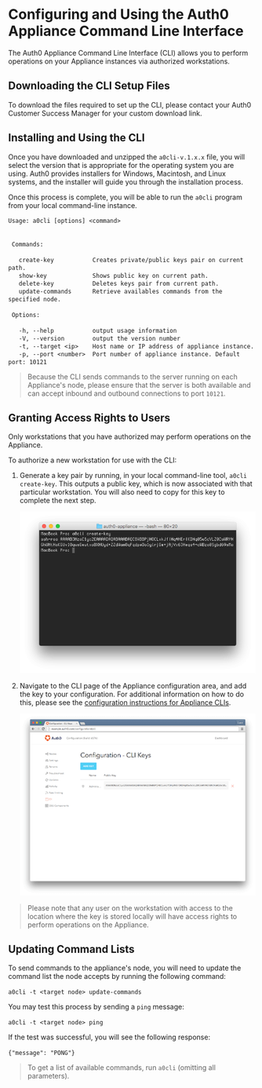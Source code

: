 # Configuring and Using the Auth0 Appliance Command Line Interface

The Auth0 Appliance Command Line Interface (CLI) allows you to perform operations on your Appliance instances via authorized workstations.

## Downloading the CLI Setup Files

To download the files required to set up the CLI, please contact your Auth0 Customer Success Manager for your custom download link.

## Installing and Using the CLI

Once you have downloaded and unzipped the `a0cli-v.1.x.x` file, you will select the version that is appropriate for the operating system you are using. Auth0 provides installers for Windows, Macintosh, and Linux systems, and the installer will guide you through the installation process.

Once this process is complete, you will be able to run the `a0cli` program from your local command-line instance.

```text
Usage: a0cli [options] <command>


 Commands:

   create-key           Creates private/public keys pair on current path.
   show-key             Shows public key on current path.
   delete-key           Deletes keys pair from current path.
   update-commands      Retrieve availables commands from the specified node.

 Options:

   -h, --help           output usage information
   -V, --version        output the version number
   -t, --target <ip>    Host name or IP address of appliance instance.
   -p, --port <number>  Port number of appliance instance. Default port: 10121
```

> Because the CLI sends commands to the server running on each Appliance's node, please ensure that the server is both available and can accept inbound and outbound connections to port `10121`.

## Granting Access Rights to Users

Only workstations that you have authorized may perform operations on the Appliance.

To authorize a new workstation for use with the CLI:

1. Generate a key pair by running, in your local command-line tool, `a0cli create-key`. This outputs a public key, which is now associated with that particular workstation. You will also need to copy for this key to complete the next step.

    ![](/media/articles/appliance/cli/cli-create-key.png)

2. Navigate to the CLI page of the Appliance configuration area, and add the key to your configuration. For additional information on how to do this, please see the [configuration instructions for Appliance CLIs](/appliance/dashboard/cli).

    ![](/media/articles/appliance/cli/cli-config-with-key.png)

> Please note that any user on the workstation with access to the location where the key is stored locally will have access rights to perform operations on the Appliance.

## Updating Command Lists

To send commands to the appliance's node, you will need to update the command list the node accepts by running the following command:

`a0cli -t <target node> update-commands`

You may test this process by sending a `ping` message:

`a0cli -t <target node> ping`

If the test was successful, you will see the following response:

`{"message": "PONG"}`

> To get a list of available commands, run `a0cli` (omitting all parameters).
